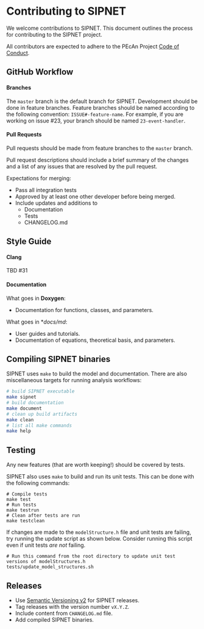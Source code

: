 # Contributing to SIPNET

We welcome contributions to SIPNET. This document outlines the process for contributing to the SIPNET project.

All contributors are expected to adhere to the PEcAn Project [Code of Conduct](https://github.com/PecanProject/pecan/blob/develop/CODE_OF_CONDUCT.md).

## GitHub Workflow

#### Branches

The `master` branch is the default branch for SIPNET. Development should be done in feature branches. Feature branches should be named according to the following convention: `ISSUE#-feature-name`. For example, if you are working on issue #23, your branch should be named `23-event-handler`.

#### Pull Requests

Pull requests should be made from feature branches to the `master` branch. 

Pull request descriptions should include a brief summary of the changes and a list of any issues that are resolved by the pull request. 

Expectations for merging:
- Pass all integration tests 
- Approved by at least one other developer before being merged.
- Include updates and additions to 
  - Documentation
  - Tests
  - CHANGELOG.md 
  
## Style Guide

#### Clang

TBD #31

#### Documentation

What goes in **Doxygen**:
- Documentation for functions, classes, and parameters.

What goes in **docs/*md**:
- User guides and tutorials.
- Documentation of equations, theoretical basis, and parameters.

## Compiling SIPNET binaries

SIPNET uses `make` to build the model and documentation. There are also miscellaneous targets for running analysis workflows:

```sh
# build SIPNET executable
make sipnet
# build documentation
make document
# clean up build artifacts
make clean
# list all make commands
make help
```
## Testing

Any new features (that are worth keeping!) should be covered by tests.

SIPNET also uses `make` to build and run its unit tests. This can be done with the following commands:
```shell
# Compile tests
make test
# Run tests
make testrun
# Clean after tests are run
make testclean
```

If changes are made to the `modelStructure.h` file and unit tests are failing, try running the update script as shown below. Consider running this script even if unit tests _are not_ failing.
```shell
# Run this command from the root directory to update unit test versions of modelStructures.h
tests/update_model_structures.sh
```

## Releases

- Use [Semantic Versioning v2](https://semver.org/) for SIPNET releases.
- Tag releases with the version number `vX.Y.Z`.
- Include content from `CHANGELOG.md` file.
- Add compiled SIPNET binaries.